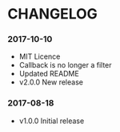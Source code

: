 CHANGELOG
=========

### 2017-10-10
 - MIT Licence
 - Callback is no longer a filter
 - Updated README
 - v2.0.0 New release

### 2017-08-18
 - v1.0.0 Initial release

